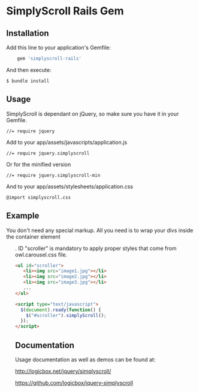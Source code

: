 # SimplyScroll Rails Gem


## Installation

Add this line to your application's Gemfile:

```ruby
    gem 'simplyscroll-rails'
```

And then execute:

    $ bundle install

## Usage

SimplyScroll is dependant on jQuery, so make sure you have it in your Gemfile.

    //= require jquery

Add to your app/assets/javascripts/application.js

    //= require jquery.simplyscroll

Or for the minified version

    //= require jquery.simplyscroll-min

And to your app/assets/stylesheets/application.css

    @import simplyscroll.css
    
## Example
You don't need any special markup. All you need is to wrap your divs inside the container element <ul id="scroller">. ID "scroller" is mandatory to apply proper styles that come from owl.carousel.css file.

```html
<ul id="scroller">
   <li><img src="image1.jpg"></li>
   <li><img src="image2.jpg"></li>
   <li><img src="image3.jpg"></li>
   ...
</ul>

<script type="text/javascript">
  $(document).ready(function() {
    $("#scroller").simplyScroll();
  });
</script>
```

## Documentation

Usage documentation as well as demos can be found at:

http://logicbox.net/jquery/simplyscroll/

https://github.com/logicbox/jquery-simplyscroll
